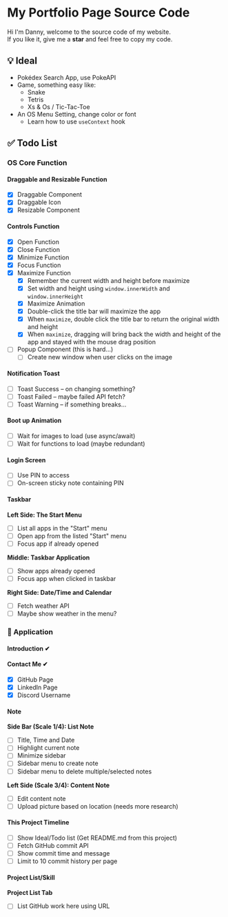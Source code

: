 # My Portfolio Page Source Code

Hi I'm Danny, welcome to the source code of my website.  
If you like it, give me a **star** and feel free to copy my code.

## 💡 Ideal
- Pokédex Search App, use PokeAPI
- Game, something easy like:
   - Snake
   - Tetris
   - Xs & Os / Tic-Tac-Toe
- An OS Menu Setting, change color or font
   - Learn how to use `useContext` hook

## ✅ Todo List

### OS Core Function

#### Draggable and Resizable Function
- [X] Draggable Component
- [X] Draggable Icon
- [X] Resizable Component

#### Controls Function
- [X] Open Function
- [X] Close Function
- [X] Minimize Function
- [X] Focus Function
- [X] Maximize Function
   - [X] Remember the current width and height before maximize
   - [X] Set width and height using `window.innerWidth` and `window.innerHeight`
   - [X] Maximize Animation
   - [X] Double-click the title bar will maximize the app
   - [X] When `maximize`, double click the title bar to return the original width and height
   - [X] When `maximize`, dragging will bring back the width and height of the app and stayed with the mouse drag position
- [ ] Popup Component (this is hard...)
   - [ ] Create new window when user clicks on the image

#### Notification Toast
- [ ] Toast Success – on changing something?
- [ ] Toast Failed – maybe failed API fetch?
- [ ] Toast Warning – if something breaks...

#### Boot up Animation
- [ ] Wait for images to load (use async/await)
- [ ] Wait for functions to load (maybe redundant)

#### Login Screen
- [ ] Use PIN to access
- [ ] On-screen sticky note containing PIN

#### Taskbar
**Left Side: The Start Menu**
- [ ] List all apps in the "Start" menu
- [ ] Open app from the listed "Start" menu
- [ ] Focus app if already opened

**Middle: Taskbar Application**
- [ ] Show apps already opened
- [ ] Focus app when clicked in taskbar

**Right Side: Date/Time and Calendar**
- [ ] Fetch weather API
- [ ] Maybe show weather in the menu?

### 💽 Application

#### Introduction ✔

#### Contact Me ✔
- [X] GitHub Page
- [X] LinkedIn Page
- [X] Discord Username

#### Note 
**Side Bar (Scale 1/4): List Note**
- [ ] Title, Time and Date
- [ ] Highlight current note
- [ ] Minimize sidebar
- [ ] Sidebar menu to create note
- [ ] Sidebar menu to delete multiple/selected notes

**Left Side (Scale 3/4): Content Note**
- [ ] Edit content note
- [ ] Upload picture based on location (needs more research)

#### This Project Timeline
- [ ] Show Ideal/Todo list (Get README.md from this project)
- [ ] Fetch GitHub commit API
- [ ] Show commit time and message
- [ ] Limit to 10 commit history per page

#### Project List/Skill
**Project List Tab**
- [ ] List GitHub work here using URL
